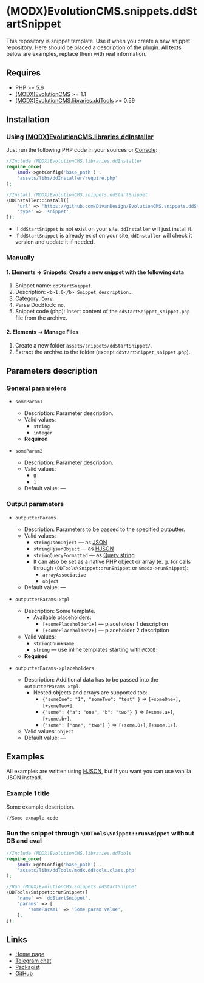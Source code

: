 # (MODX)EvolutionCMS.snippets.ddStartSnippet

This repository is snippet template. Use it when you create a new snippet repository.
Here should be placed a description of the plugin. All texts below are examples, replace them with real information.


## Requires

* PHP >= 5.6
* [(MODX)EvolutionCMS](https://github.com/evolution-cms/evolution) >= 1.1
* [(MODX)EvolutionCMS.libraries.ddTools](https://code.divandesign.biz/modx/ddtools) >= 0.59


## Installation


### Using [(MODX)EvolutionCMS.libraries.ddInstaller](https://github.com/DivanDesign/EvolutionCMS.libraries.ddInstaller)

Just run the following PHP code in your sources or [Console](https://github.com/vanchelo/MODX-Evolution-Ajax-Console):

```php
//Include (MODX)EvolutionCMS.libraries.ddInstaller
require_once(
	$modx->getConfig('base_path') .
	'assets/libs/ddInstaller/require.php'
);

//Install (MODX)EvolutionCMS.snippets.ddStartSnippet
\DDInstaller::install([
	'url' => 'https://github.com/DivanDesign/EvolutionCMS.snippets.ddStartSnippet',
	'type' => 'snippet',
]);
```

* If `ddStartSnippet` is not exist on your site, `ddInstaller` will just install it.
* If `ddStartSnippet` is already exist on your site, `ddInstaller` will check it version and update it if needed.


### Manually


#### 1. Elements → Snippets: Create a new snippet with the following data

1. Snippet name: `ddStartSnippet`.
2. Description: `<b>1.0</b> Snippet description.`.
3. Category: `Core`.
4. Parse DocBlock: `no`.
5. Snippet code (php): Insert content of the `ddStartSnippet_snippet.php` file from the archive.


#### 2. Elements → Manage Files

1. Create a new folder `assets/snippets/ddStartSnippet/`.
2. Extract the archive to the folder (except `ddStartSnippet_snippet.php`).


## Parameters description


### General parameters

* `someParam1`
	* Description: Parameter description.
	* Valid values:
		* `string`
		* `integer`
	* **Required**
	
* `someParam2`
	* Description: Parameter description.
	* Valid values:
		* `0`
		* `1`
	* Default value: —


### Output parameters
	
* `outputterParams`
	* Description: Parameters to be passed to the specified outputter.
	* Valid values:
		* `stringJsonObject` — as [JSON](https://en.wikipedia.org/wiki/JSON)
		* `stringHjsonObject` — as [HJSON](https://hjson.github.io/)
		* `stringQueryFormatted` — as [Query string](https://en.wikipedia.org/wiki/Query_string)
		* It can also be set as a native PHP object or array (e. g. for calls through `\DDTools\Snippet::runSnippet` or `$modx->runSnippet`):
			* `arrayAssociative`
			* `object`
	* Default value: —
	
* `outputterParams->tpl`
	* Description: Some template.
		* Available placeholders:
			* `[+somePlaceholder1+]` — placeholder 1 description
			* `[+somePlaceholder2+]` — placeholder 2 description
	* Valid values:
		* `stringChunkName`
		* `string` — use inline templates starting with `@CODE:`
	* **Required**
	
* `outputterParams->placeholders`
	* Description: Additional data has to be passed into the `outputterParams->tpl`.
		* Nested objects and arrays are supported too:
			* `{"someOne": "1", "someTwo": "test" }` => `[+someOne+], [+someTwo+]`.
			* `{"some": {"a": "one", "b": "two"} }` => `[+some.a+]`, `[+some.b+]`.
			* `{"some": ["one", "two"] }` => `[+some.0+]`, `[+some.1+]`.
	* Valid values: `object`
	* Default value: —


## Examples

All examples are written using [HJSON](https://hjson.github.io/), but if you want you can use vanilla JSON instead.


### Example 1 title

Some example description.

```
//Some exmaple code
```


### Run the snippet through `\DDTools\Snippet::runSnippet` without DB and eval

```php
//Include (MODX)EvolutionCMS.libraries.ddTools
require_once(
	$modx->getConfig('base_path') .
	'assets/libs/ddTools/modx.ddtools.class.php'
);

//Run (MODX)EvolutionCMS.snippets.ddStartSnippet
\DDTools\Snippet::runSnippet([
	'name' => 'ddStartSnippet',
	'params' => [
		'someParam1' => 'Some param value',
	],
]);
```


## Links

* [Home page](https://code.divandesign.biz/modx/ddstartsnippet)
* [Telegram chat](https://t.me/dd_code)
* [Packagist](https://packagist.org/packages/dd/evolutioncms-snippets-ddstartsnippet)
* [GitHub](https://github.com/DivanDesign/EvolutionCMS.snippets.ddStartSnippet)


<link rel="stylesheet" type="text/css" href="https://raw.githack.com/DivanDesign/CSS.ddMarkdown/master/style.min.css" />